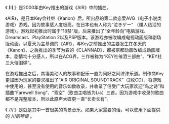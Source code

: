

《 **川** 》是2000年由Key推出的游戏《AIR》中的插曲。

《AIR》，是日本Key会社继《Kanon》后，所出品的第二款恋爱AVG（电子小说类游戏）游戏。因为故事感人度极高，在日本也有人称为“泣きゲー”
（赚人热泪的游戏）。游戏起初推出时属于“18禁”版，后来推出了“全年龄向”电脑游戏、Dreamcast、PlayStation
2以及PSP版本。该游戏亦被改编成电视动画版和剧场版动画。以夏天为主基调的《AIR》，与Key之前推出的主要发生在冬天的《Kanon》、之后推出的季节为春的《CLANNAD》，都被京都动画改编成动画版本，剧情均十分感人，所以在ACG界，三作被称为“KEY社催泪三部曲”、“KEY社三大催泪弹”。

在游戏推出之后，其凄美动人的故事和配乐一直为同好之间津津乐道。制作商Key更加因为玩家的要求推出了“AIR ORIGINAL
SOUNDTRACK”（2枚CD），将游戏中使用的，甚至没有使用的音乐如数收录，并收录了倍受广大玩家欢迎“鸟之诗”和插曲“Farewell
Song”、“青空”（歌曲主唱皆为Lia）三首。因为游戏中收录的歌曲都不是完整版本，所以此原声大碟更一直“长卖长有”。

《 _川_ 》是就是其中一首很美的背景音乐。如果大家需要的话，可以使用下面提供的 _川钢琴谱_ 。

